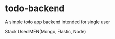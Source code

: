 # todo-backend
A simple todo app backend intended for single user

Stack Used
MEN(Mongo, Elastic, Node)
